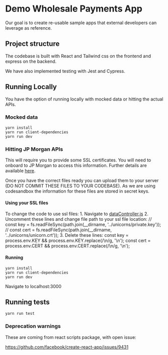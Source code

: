 # Demo Wholesale Payments App

Our goal is to create re-usable sample apps that external developers can leverage
as reference.

## Project structure

The codebase is built with React and Tailwind css on the frontend and express on the backend. 

We have also implemented testing with Jest and Cypress. 

## Running Locally
You have the option of running locally with mocked data or hitting the actual APIs. 

### Mocked data
    yarn install
    yarn run client-dependencies
    yarn run dev

### Hitting JP Morgan APIs

This will require you to provide some SSL certificates. 
You will need to onboard to JP Morgan to access this information. Further details are available [here](http://developer.jpmorgan.com/).

Once you have the correct files ready you can upload them to your server (DO NOT COMMIT THESE FILES TO YOUR CODEBASE). 
As we are using codesandbox the information for these files are stored in secret keys. 

#### Using your SSL files

To change the code to use ssl files:
    1. Navigate to [dataController.js](./server/dataController.js)
    2. Uncomment these lines and change file path to your ssl file location:
        // const key = fs.readFileSync(path.join(__dirname, '../unicorns/private.key'));
        // const cert = fs.readFileSync(path.join(__dirname, '../unicorns/unicorn.crt'));
    3. Delete these lines:
        const key = process.env.KEY && process.env.KEY.replace(/\\n/g, '\n');
        const cert = process.env.CERT && process.env.CERT.replace(/\\n/g, '\n');

#### Running

    yarn install
    yarn run client-dependencies
    yarn run dev

Navigate to localhost:3000

## Running tests

    yarn run test


### Deprecation warnings

These are coming from react scripts package, with open issue:

https://github.com/facebook/create-react-app/issues/9431

